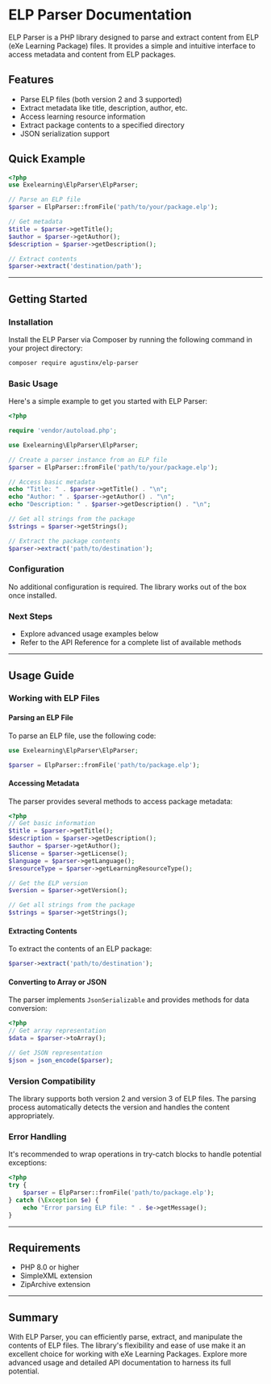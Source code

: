 # ELP Parser Documentation

ELP Parser is a PHP library designed to parse and extract content from ELP (eXe Learning Package) files. It provides a simple and intuitive interface to access metadata and content from ELP packages.

## Features

- Parse ELP files (both version 2 and 3 supported)
- Extract metadata like title, description, author, etc.
- Access learning resource information
- Extract package contents to a specified directory
- JSON serialization support

## Quick Example

```php
<?php
use Exelearning\ElpParser\ElpParser;

// Parse an ELP file
$parser = ElpParser::fromFile('path/to/your/package.elp');

// Get metadata
$title = $parser->getTitle();
$author = $parser->getAuthor();
$description = $parser->getDescription();

// Extract contents
$parser->extract('destination/path');
```

---

## Getting Started

### Installation

Install the ELP Parser via Composer by running the following command in your project directory:

```bash
composer require agustinx/elp-parser
```

### Basic Usage

Here's a simple example to get you started with ELP Parser:

```php
<?php

require 'vendor/autoload.php';

use Exelearning\ElpParser\ElpParser;

// Create a parser instance from an ELP file
$parser = ElpParser::fromFile('path/to/your/package.elp');

// Access basic metadata
echo "Title: " . $parser->getTitle() . "\n";
echo "Author: " . $parser->getAuthor() . "\n";
echo "Description: " . $parser->getDescription() . "\n";

// Get all strings from the package
$strings = $parser->getStrings();

// Extract the package contents
$parser->extract('path/to/destination');
```

### Configuration

No additional configuration is required. The library works out of the box once installed.

### Next Steps

- Explore advanced usage examples below
- Refer to the API Reference for a complete list of available methods

---

## Usage Guide

### Working with ELP Files

#### Parsing an ELP File

To parse an ELP file, use the following code:

```php
use Exelearning\ElpParser\ElpParser;

$parser = ElpParser::fromFile('path/to/package.elp');
```

#### Accessing Metadata

The parser provides several methods to access package metadata:

```php
<?php
// Get basic information
$title = $parser->getTitle();
$description = $parser->getDescription();
$author = $parser->getAuthor();
$license = $parser->getLicense();
$language = $parser->getLanguage();
$resourceType = $parser->getLearningResourceType();

// Get the ELP version
$version = $parser->getVersion();

// Get all strings from the package
$strings = $parser->getStrings();
```

#### Extracting Contents

To extract the contents of an ELP package:

```php
$parser->extract('path/to/destination');
```

#### Converting to Array or JSON

The parser implements `JsonSerializable` and provides methods for data conversion:

```php
<?php
// Get array representation
$data = $parser->toArray();

// Get JSON representation
$json = json_encode($parser);
```

### Version Compatibility

The library supports both version 2 and version 3 of ELP files. The parsing process automatically detects the version and handles the content appropriately.

### Error Handling

It's recommended to wrap operations in try-catch blocks to handle potential exceptions:

```php
<?php
try {
    $parser = ElpParser::fromFile('path/to/package.elp');
} catch (\Exception $e) {
    echo "Error parsing ELP file: " . $e->getMessage();
}
```

---

## Requirements

- PHP 8.0 or higher
- SimpleXML extension
- ZipArchive extension

---

## Summary

With ELP Parser, you can efficiently parse, extract, and manipulate the contents of ELP files. The library's flexibility and ease of use make it an excellent choice for working with eXe Learning Packages. Explore more advanced usage and detailed API documentation to harness its full potential.
